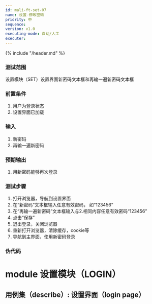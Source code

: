 ```yaml
---
id: mali-ft-set-07
name: 设置-修改密码
priority: 中
sequence: 
version: v1.0
executing-mode: 自动/人工
executer: 
---
```


{% include "/header.md" %}

### 测试范围
  设置模块（SET）设置界面新密码文本框和再输一遍新密码文本框

### 前置条件
  1. 用户为登录状态
  2. 设置界面已加载

### 输入
1. 新密码
2. 再输一遍新密码

### 预期输出
 1. 用新密码能够再次登录

### 测试步骤
  1. 打开浏览器，导航到设置界面
  2. 在“新密码”文本框输入任意有效密码， 如“123456”
  3. 在“再输一遍新密码”文本框输入与2.相同内容任意有效密码“123456”
  4. 点击“保存”
  5. 退出登录，关闭浏览器
  6. 重新打开浏览器，清除缓存，cookie等
  7. 导航到主界面，使用新密码登录

### 伪代码

# module 设置模块（LOGIN）
## 用例集（describe）:  设置界面（login page）
